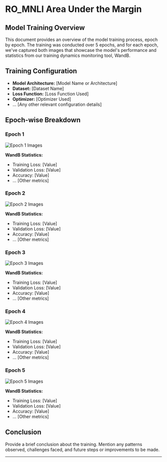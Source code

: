 # RO_MNLI Area Under the Margin
## Model Training Overview

This document provides an overview of the model training process, epoch by epoch. The training was conducted over 5 epochs, and for each epoch, we've captured both images that showcase the model's performance and statistics from our training dynamics monitoring tool, WandB.

## Training Configuration

- **Model Architecture:** [Model Name or Architecture]
- **Dataset:** [Dataset Name]
- **Loss Function:** [Loss Function Used]
- **Optimizer:** [Optimizer Used]
- ... [Any other relevant configuration details]

## Epoch-wise Breakdown

### Epoch 1

![Epoch 1 Images](path/to/epoch1_images.jpg)

**WandB Statistics:**
- Training Loss: [Value]
- Validation Loss: [Value]
- Accuracy: [Value]
- ... [Other metrics]

### Epoch 2

![Epoch 2 Images](path/to/epoch2_images.jpg)

**WandB Statistics:**
- Training Loss: [Value]
- Validation Loss: [Value]
- Accuracy: [Value]
- ... [Other metrics]

### Epoch 3

![Epoch 3 Images](path/to/epoch3_images.jpg)

**WandB Statistics:**
- Training Loss: [Value]
- Validation Loss: [Value]
- Accuracy: [Value]
- ... [Other metrics]

### Epoch 4

![Epoch 4 Images](path/to/epoch4_images.jpg)

**WandB Statistics:**
- Training Loss: [Value]
- Validation Loss: [Value]
- Accuracy: [Value]
- ... [Other metrics]

### Epoch 5

![Epoch 5 Images](path/to/epoch5_images.jpg)

**WandB Statistics:**
- Training Loss: [Value]
- Validation Loss: [Value]
- Accuracy: [Value]
- ... [Other metrics]

## Conclusion

Provide a brief conclusion about the training. Mention any patterns observed, challenges faced, and future steps or improvements to be made.

---
